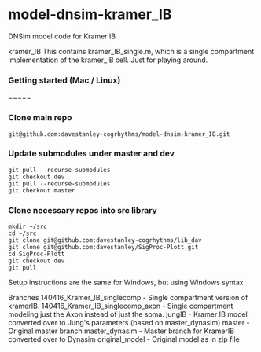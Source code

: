 # model-dnsim-kramer_IB
DNSim model code for Kramer IB


kramer_IB
	This contains kramer_IB_single.m, which is a single compartment implementation of the
	kramer_IB cell. Just for playing around.


### Getting started (Mac / Linux)
=====

### Clone main repo

	git@github.com:davestanley-cogrhythms/model-dnsim-kramer_IB.git


### Update submodules under master and dev
	git pull --recurse-submodules
	git checkout dev
	git pull --recurse-submodules
	git checkout master

### Clone necessary repos into src library

	mkdir ~/src
	cd ~/src
	git clone git@github.com:davestanley-cogrhythms/lib_dav
	git clone git@github.com:davestanley/SigProc-Plott.git
	cd SigProc-Plott
	git checkout dev
	git pull

Setup instructions are the same for Windows, but using Windows syntax

Branches
	140416_Kramer_IB_singlecomp - Single compartment version of kramerIB.
	140416_Kramer_IB_singlecomp_axon - Single compartment modeling just the Axon instead of just the soma.
	jungIB - Kramer IB model converted over to Jung's parameters (based on master_dynasim)
	master - Original master branch
	master_dynasim - Master branch for KramerIB converted over to Dynasim
	original_model - Original model as in zip file

